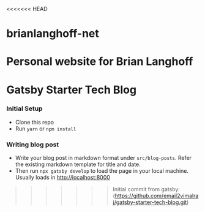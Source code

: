 <<<<<<< HEAD
# brianlanghoff-net
Personal website for Brian Langhoff
=======
# Gatsby Starter Tech Blog

### Initial Setup

- Clone this repo
- Run `yarn` or `npm install`

### Writing blog post

- Write your blog post in markdown format under `src/blog-posts`. Refer the existing markdown template for title and date.
- Then run `npx gatsby develop` to load the page in your local machine. Usually loads in [http://localhost:8000](http://localhost:8000)
>>>>>>> Initial commit from gatsby: (https://github.com/email2vimalraj/gatsby-starter-tech-blog.git)
